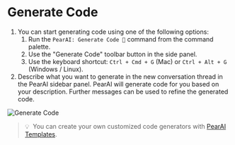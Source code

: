 # Generate Code

1. You can start generating code using one of the following options:
   1. Run the `PearAI: Generate Code 💬` command from the command palette.
   1. Use the "Generate Code" toolbar button in the side panel.
   1. Use the keyboard shortcut: `Ctrl + Cmd + G` (Mac) or `Ctrl + Alt + G` (Windows / Linux).
2. Describe what you want to generate in the new conversation thread in the PearAI sidebar panel. PearAI will generate code for you based on your description. Further messages can be used to refine the generated code.

![Generate Code](https://raw.githubusercontent.com/pearai-ai/pearai-vscode/main/app/vscode/asset/media/screenshot-generate-code.gif)

> 💡&nbsp;&nbsp;You can create your own customized code generators with [PearAI Templates](https://github.com/pearai-ai/pearai-vscode/blob/main/doc/pearai-templates.md).
